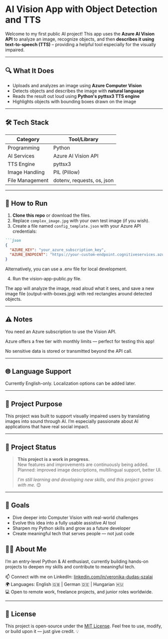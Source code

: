 # AI Vision App with Object Detection and TTS

Welcome to my first public AI project! This app uses the **Azure AI Vision API** to analyze an image, recognize objects, and then **describes it using text-to-speech (TTS)** – providing a helpful tool especially for the visually impaired.

---

## 🔍 What It Does

- Uploads and analyzes an image using **Azure Computer Vision**  
- Detects objects and describes the image with **natural language**  
- Reads the result out loud using **Python's pyttsx3 TTS engine**  
- Highlights objects with bounding boxes drawn on the image  

---

## 🛠 Tech Stack

| Category         | Tool/Library                |
|------------------|-----------------------------|
| Programming      | Python                      |
| AI Services      | Azure AI Vision API         |
| TTS Engine       | pyttsx3                     |
| Image Handling   | PIL (Pillow)                |
| File Management  | dotenv, requests, os, json  |

---

## 🚀 How to Run

1. **Clone this repo** or download the files.
2. Replace `complex_image.jpg` with your own test image (if you wish).
3. Create a file named `config_template.json` with your Azure API credentials:

```markdown
```json
{
  "AZURE_KEY": "your_azure_subscription_key",
  "AZURE_ENDPOINT": "https://your-custom-endpoint.cognitiveservices.azure.com/"
}
```

Alternatively, you can use a .env file for local development.

4. Run the vision-app-public.py file.

The app will analyze the image, read aloud what it sees, and save a new image file (output-with-boxes.jpg) with red rectangles around detected objects.

---

## ⚠️ Notes
You need an Azure subscription to use the Vision API.

Azure offers a free tier with monthly limits — perfect for testing this app!

No sensitive data is stored or transmitted beyond the API call.

---

## 🌐 Language Support
Currently English-only. Localization options can be added later.

---

## 🎯 Project Purpose
This project was built to support visually impaired users by translating images into sound through AI. I’m especially passionate about AI applications that have real social impact.

---

## 🚧 Project Status

> **This project is a work in progress.**  
> New features and improvements are continuously being added.  
> Planned: improved image descriptions, multilingual support, better UI.
> 
>  *I'm still learning and developing new skills, and this project grows with me.* 😊

---

## 🌱 Goals

- Dive deeper into Computer Vision with real-world challenges  
- Evolve this idea into a fully usable assistive AI tool  
- Sharpen my Python skills and grow as a future developer  
- Create meaningful tech that serves people — not just code  

## 👩‍💻 About Me
I’m an entry-level Python & AI enthusiast, currently building hands-on projects to deepen my skills and contribute to meaningful tech.

📫 Connect with me on LinkedIn: [linkedin.com/in/veronika-dudas-szalai](https://www.linkedin.com/in/veronika-dudas-szalai/)  
🌍 Languages: English 🇬🇧 | German 🇩🇪 | Hungarian 🇭🇺  
💻 Open to remote work, freelance projects, and junior roles worldwide.  

---

## 📄 License

This project is open-source under the [MIT License](LICENSE).
Feel free to use, modify, or build upon it — just give credit. 💡

